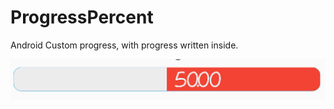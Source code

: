 # ProgressPercent
Android Custom progress, with progress written inside.

![alt tag](https://github.com/ahmedba7rini/ProgressPercent/blob/master/preview/progress_percent.png)
